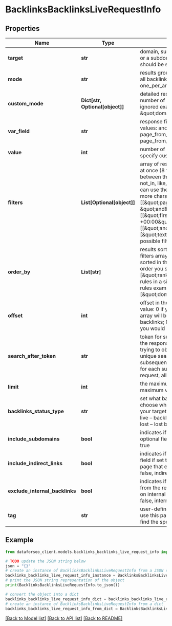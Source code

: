 # BacklinksBacklinksLiveRequestInfo


## Properties

Name | Type | Description | Notes
------------ | ------------- | ------------- | -------------
**target** | **str** | domain, subdomain or webpage to get backlinks for required field a domain or a subdomain should be specified without https:// and www. a page should be specified with absolute URL (including http:// or https://) | [optional] 
**mode** | **str** | results grouping type optional field possible grouping types: as_is – returns all backlinks one_per_domain – returns one backlink per domain one_per_anchor – returns one backlink per anchor default value: as_is | [optional] 
**custom_mode** | **Dict[str, Optional[object]]** | detailed results grouping type optional field use this object to get a specific number of backlinks per field if you use custom_mode, then mode will be ignored example: \&quot;custom_mode\&quot;: {\&quot;field\&quot;: \&quot;domain\&quot;, \&quot;value\&quot;: 100} | [optional] 
**var_field** | **str** | response field required field if you choose to specify custom_mode possible values: anchor domain_from domain_from_country tld_from page_from_encoding page_from_language item_type page_from_status_code semantic_location | [optional] 
**value** | **int** | number of backlinks to return per field required field if you choose to specify custom_mode can be set from 1 to 1000 | [optional] 
**filters** | **List[Optional[object]]** | array of results filtering parameters optional field you can add several filters at once (8 filters maximum) you should set a logical operator and, or between the conditions the following operators are supported: &#x3D;, &lt;&gt;, in, not_in, like, not_like, ilike, not_ilike, regex, not_regex, match, not_match you can use the % operator with like and not_like to match any string of zero or more characters example: [\&quot;rank\&quot;,\&quot;&gt;\&quot;,\&quot;80\&quot;] [[\&quot;page_from_rank\&quot;,\&quot;&gt;\&quot;,\&quot;55\&quot;], \&quot;and\&quot;, [\&quot;dofollow\&quot;,\&quot;&#x3D;\&quot;,true]] [[\&quot;first_seen\&quot;,\&quot;&gt;\&quot;,\&quot;2017-10-23 11:31:45 +00:00\&quot;], \&quot;and\&quot;, [[\&quot;anchor\&quot;,\&quot;like\&quot;,\&quot;%seo%\&quot;],\&quot;or\&quot;,[\&quot;text_pre\&quot;,\&quot;like\&quot;,\&quot;%seo%\&quot;]]] The full list of possible filters is available here. | [optional] 
**order_by** | **List[str]** | results sorting rules optional field you can use the same values as in the filters array to sort the results possible sorting types: asc – results will be sorted in the ascending order desc – results will be sorted in the descending order you should use a comma to set up a sorting type example: [\&quot;rank,desc\&quot;] note that you can set no more than three sorting rules in a single request you should use a comma to separate several sorting rules example: [\&quot;domain_from_rank,desc\&quot;,\&quot;page_from_rank,asc\&quot;] | [optional] 
**offset** | **int** | offset in the results array of the returned backlinks optional field default value: 0 if you specify the 10 value, the first ten backlinks in the results array will be omitted and the data will be provided for the successive backlinks; Note: the maximum value is 20,000, use the search_after_token if you would like to offset more results | [optional] 
**search_after_token** | **str** | token for subsequent requests optional field provided in the identical filed of the response to each request; use this parameter to avoid timeouts while trying to obtain over 20,000 results in a single request; by specifying the unique search_after_token value from the response array, you will get the subsequent results of the initial task; search_after_token values are unique for each subsequent task ; Note: if the search_after_token is specified in the request, all other parameters should be identical to the previous request | [optional] 
**limit** | **int** | the maximum number of returned backlinks optional field default value: 100 maximum value: 1000 | [optional] 
**backlinks_status_type** | **str** | set what backlinks to return and count optional field you can use this field to choose what backlinks will be returned and used for aggregated metrics for your target; possible values: all – all backlinks will be returned and counted; live – backlinks found during the last check will be returned and counted; lost – lost backlinks will be returned and counted; default value: live | [optional] 
**include_subdomains** | **bool** | indicates if the subdomains of the target will be included in the search optional field if set to false, the subdomains will be ignored default value: true | [optional] 
**include_indirect_links** | **bool** | indicates if indirect links to the target will be included in the results optional field if set to true, the results will include data on indirect links pointing to a page that either redirects to the target, or points to a canonical page if set to false, indirect links will be ignored default value: true | [optional] 
**exclude_internal_backlinks** | **bool** | indicates if internal backlinks from subdomains to the target will be excluded from the results optional field if set to true, the results will not include data on internal backlinks from subdomains of the same domain as target if set to false, internal links will be included in the results default value: true | [optional] 
**tag** | **str** | user-defined task identifier optional field the character limit is 255 you can use this parameter to identify the task and match it with the result you will find the specified tag value in the data object of the response | [optional] 

## Example

```python
from dataforseo_client.models.backlinks_backlinks_live_request_info import BacklinksBacklinksLiveRequestInfo

# TODO update the JSON string below
json = "{}"
# create an instance of BacklinksBacklinksLiveRequestInfo from a JSON string
backlinks_backlinks_live_request_info_instance = BacklinksBacklinksLiveRequestInfo.from_json(json)
# print the JSON string representation of the object
print(BacklinksBacklinksLiveRequestInfo.to_json())

# convert the object into a dict
backlinks_backlinks_live_request_info_dict = backlinks_backlinks_live_request_info_instance.to_dict()
# create an instance of BacklinksBacklinksLiveRequestInfo from a dict
backlinks_backlinks_live_request_info_from_dict = BacklinksBacklinksLiveRequestInfo.from_dict(backlinks_backlinks_live_request_info_dict)
```
[[Back to Model list]](../README.md#documentation-for-models) [[Back to API list]](../README.md#documentation-for-api-endpoints) [[Back to README]](../README.md)


